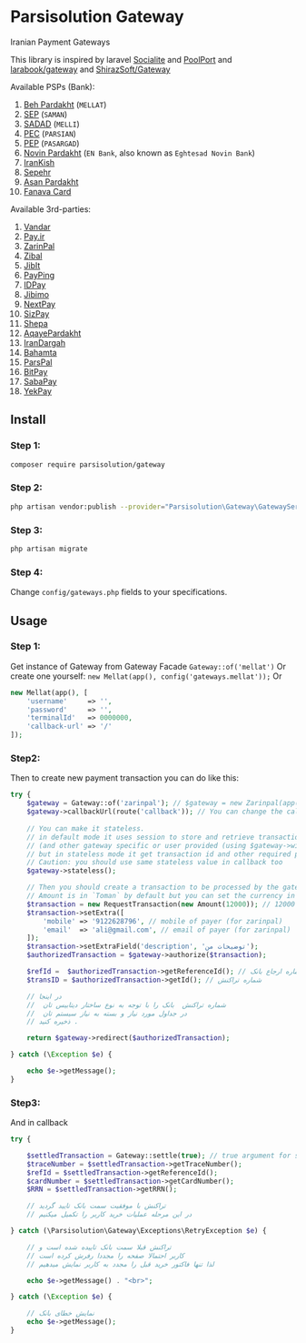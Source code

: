 # Parsisolution Gateway

Iranian Payment Gateways

This library is inspired by laravel [Socialite](https://github.com/laravel/socialite) and [PoolPort](https://github.com/PoolPort/PoolPort) and [larabook/gateway](https://github.com/larabook/gateway) and [ShirazSoft/Gateway](https://github.com/ShirazSoft/Gateway)

Available PSPs (Bank):
1. [Beh Pardakht](https://behpardakht.com) (`MELLAT`)
2. [SEP](https://sep.ir) (`SAMAN`)
3. [SADAD](https://sadadpsp.ir) (`MELLI`)
4. [PEC](https://pec.ir) (`PARSIAN`)
5. [PEP](https://pep.co.ir) (`PASARGAD`)
6. [Novin Pardakht](https://pna.co.ir) (`EN Bank`, also known as `Eghtesad Novin Bank`)
7. [IranKish](https://irankish.com)
8. [Sepehr](https://sepehrpay.com)
9. [Asan Pardakht](https://asanpardakht.ir)
10. [Fanava Card](https://fanavacard.ir)

Available 3rd-parties:
1. [Vandar](https://vandar.io)
2. [Pay.ir](https://pay.ir)
3. [ZarinPal](https://zarinpal.com)
4. [Zibal](https://zibal.ir)
5. [JibIt](https://jibit.ir)
6. [PayPing](https://payping.ir)
7. [IDPay](https://idpay.ir)
8. [Jibimo](https://jibimo.com)
9. [NextPay](https://nextpay.org)
10. [SizPay](https://sizpay.ir)
11. [Shepa](https://shepa.com)
12. [AqayePardakht](https://aqayepardakht.ir)
13. [IranDargah](https://irandargah.com)
14. [Bahamta](https://bahamta.com)
15. [ParsPal](https://parspal.com)
16. [BitPay](https://bitpay.ir)
17. [SabaPay](https://sabanovin.com)
18. [YekPay](https://yekpay.com)

## Install
 
### Step 1:

``` bash
composer require parsisolution/gateway
```

### Step 2:

``` bash
php artisan vendor:publish --provider="Parsisolution\Gateway\GatewayServiceProvider"
```
 
### Step 3:

``` bash
php artisan migrate
```

### Step 4:

Change `config/gateways.php` fields to your specifications.

## Usage

### Step 1:

Get instance of Gateway from Gateway Facade `Gateway::of('mellat')`
Or create one yourself: `new Mellat(app(), config('gateways.mellat'));` Or
```php
new Mellat(app(), [
    'username'     => '',
    'password'     => '',
    'terminalId'   => 0000000,
    'callback-url' => '/'
]);
```

### Step2:
Then to create new payment transaction you can do like this:

``` php
try {
    $gateway = Gateway::of('zarinpal'); // $gateway = new Zarinpal(app(), config('gateways.zarinpal')); 
    $gateway->callbackUrl(route('callback')); // You can change the callback
    
    // You can make it stateless.
    // in default mode it uses session to store and retrieve transaction id 
    // (and other gateway specific or user provided (using $gateway->with) required parameters)
    // but in stateless mode it get transaction id and other required parameters from callback url
    // Caution: you should use same stateless value in callback too
    $gateway->stateless();

    // Then you should create a transaction to be processed by the gateway
    // Amount is in `Toman` by default but you can set the currency in second argument as well. IRR (for `Riyal`)
    $transaction = new RequestTransaction(new Amount(12000)); // 12000 Toman
    $transaction->setExtra([
        'mobile' => '9122628796', // mobile of payer (for zarinpal)
        'email'  => 'ali@gmail.com', // email of payer (for zarinpal)
    ]);
    $transaction->setExtraField('description', 'توضیحات من');
    $authorizedTransaction = $gateway->authorize($transaction);

    $refId =  $authorizedTransaction->getReferenceId(); // شماره ارجاع بانک
    $transID = $authorizedTransaction->getId(); // شماره تراکنش

    // در اینجا
    //  شماره تراکنش  بانک را با توجه به نوع ساختار دیتابیس تان 
    //  در جداول مورد نیاز و بسته به نیاز سیستم تان
    // ذخیره کنید .

    return $gateway->redirect($authorizedTransaction);

} catch (\Exception $e) {

    echo $e->getMessage();
}
```

### Step3:
And in callback

```php
try {

    $settledTransaction = Gateway::settle(true); // true argument for stateless
    $traceNumber = $settledTransaction->getTraceNumber();
    $refId = $settledTransaction->getReferenceId();
    $cardNumber = $settledTransaction->getCardNumber();
    $RRN = $settledTransaction->getRRN();

    // تراکنش با موفقیت سمت بانک تایید گردید
    // در این مرحله عملیات خرید کاربر را تکمیل میکنیم

} catch (\Parsisolution\Gateway\Exceptions\RetryException $e) {

    // تراکنش قبلا سمت بانک تاییده شده است و
    // کاربر احتمالا صفحه را مجددا رفرش کرده است
    // لذا تنها فاکتور خرید قبل را مجدد به کاربر نمایش میدهیم

    echo $e->getMessage() . "<br>";

} catch (\Exception $e) {

    // نمایش خطای بانک
    echo $e->getMessage();
}
```
